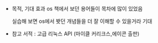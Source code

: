 - 목적, 기대 효과
 os 책에서 보던 용어들이 목차에 많이 있었음

  실습해 보면 os에서 봣던 개념들을 더 잘 이해할 수 있을거라 기대

- 참고 서적 : 고급 리눅스 API (마이클 커리크스,에이콘 출판)
